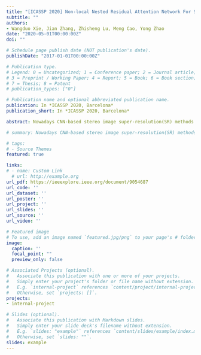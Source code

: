 ```yaml
---
title: "[ICASSP 2020] Non-local Nested Residual Attention Network For Stereo Image Super-resolution"
subtitle: ""
authors:
- Wangduo Xie, Jian Zhang, Zhisheng Lu, Meng Cao, Yong Zhao
date: "2020-05-01T00:00:00Z"
doi: ""

# Schedule page publish date (NOT publication's date).
publishDate: "2017-01-01T00:00:00Z"

# Publication type.
# Legend: 0 = Uncategorized; 1 = Conference paper; 2 = Journal article;
# 3 = Preprint / Working Paper; 4 = Report; 5 = Book; 6 = Book section;
# 7 = Thesis; 8 = Patent
# publication_types: ["0"]

# Publication name and optional abbreviated publication name.
publication: In *ICASSP 2020, Barcelona*
publication_short: In *ICASSP 2020, Barcelona*

abstract: Nowadays CNN-based stereo image super-resolution(SR) methods have obtained remarkable performance. However, most of existing methods only superficially portrayed the low layer features without considering the uneven distribution of information, which is insufficient because stereo image warping and sub-pixel upsampling require discriminative features to identify corresponding pixels. To address this problem, in this paper, we propose a novel network named Non-local Nested Residual Attention Network (NNRANet). Specifically, a non-local dilated attention module (NDAM) is developed to exploit the rich hierarchical feature and capture the longrange dependencies between pixels. Moreover, we present a nested residual group (NRG) with dense connections and multiple nested residual sub-network, which not only continuously remembers and extracts the stereo fusion feature, but also enables training a deeper and more stable network. Extensive experiments demonstrate that the proposed method achieves state-of-the-art performance on the Middlebury, KITTI 2012 and KITTI 2015 datasets.

# summary: Nowadays CNN-based stereo image super-resolution(SR) methods have obtained remarkable performance. However, most of existing methods only superficially portrayed the low layer features without considering the uneven distribution of information, which is insufficient because stereo image warping and sub-pixel upsampling require discriminative features to identify corresponding pixels. To address this problem, in this paper, we propose a novel network named Non-local Nested Residual Attention Network (NNRANet).

# tags:
# - Source Themes
featured: true

links:
# - name: Custom Link
  # url: http://example.org
url_pdf: https://ieeexplore.ieee.org/document/9054687
url_code: ''
url_dataset: ''
url_poster: ''
url_project: ''
url_slides: ''
url_source: ''
url_video: ''

# Featured image
# To use, add an image named `featured.jpg/png` to your page's # folder. 
image:
  caption: ''
  focal_point: ""
  preview_only: false

# Associated Projects (optional).
#   Associate this publication with one or more of your projects.
#   Simply enter your project's folder or file name without extension.
#   E.g. `internal-project` references `content/project/internal-project/index.md`.
#   Otherwise, set `projects: []`.
projects:
- internal-project

# Slides (optional).
#   Associate this publication with Markdown slides.
#   Simply enter your slide deck's filename without extension.
#   E.g. `slides: "example"` references `content/slides/example/index.md`.
#   Otherwise, set `slides: ""`.
slides: example
---
```

<!-- {{% alert note %}}
Click the *Cite* button above to demo the feature to enable visitors to import publication metadata into their reference management software.
{{% /alert %}} -->

<!-- {{% alert note %}}
Click the *Slides* button above to demo Academic's Markdown slides feature.
{{% /alert %}} -->

<!-- Supplementary notes can be added here, including [code and math](https://sourcethemes.com/academic/docs/writing-markdown-latex/). -->

